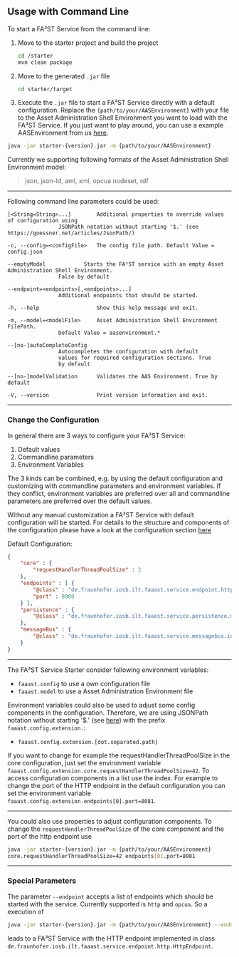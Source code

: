 ## Usage with Command Line

To start a FA³ST Service from the command line:
1.  Move to the starter project and build the project
    ```sh
    cd /starter
    mvn clean package
    ```

2.  Move to the generated `.jar` file
    ```sh
    cd starter/target
    ```

3.  Execute the `.jar` file to start a FA³ST Service directly with a default configuration. Replace the `{path/to/your/AASEnvironment}` with your file to the Asset Administration Shell Environment you want to load with the FA³ST Service. If you just want to play around, you can use a example AASEnvironment from us [here](starter/src/test/resources/AASFull.json).
  ```sh
  java -jar starter-{version}.jar -m {path/to/your/AASEnvironment}
  ```

Currently we supporting following formats of the Asset Administration Shell Environment model:
>json, json-ld, aml, xml, opcua nodeset, rdf

<hr>
<p>

Following command line parameters could be used:
```
[<String=String>...]   		Additional properties to override values of configuration using
				JSONPath notation without starting '$.' (see https://goessner.net/articles/JsonPath/)

-c, --config=<configFile>  	The config file path. Default Value = config.json

--emptyModel 			Starts the FA³ST service with an empty Asset Administration Shell Environment.
				False by default

--endpoint=<endpoints>[,<endpoints>...]
				Additional endpoints that should be started.

-h, --help                 	Show this help message and exit.

-m, --model=<modelFile>    	Asset Administration Shell Environment FilePath.
				Default Value = aasenvironment.*

--[no-]autoCompleteConfig
				Autocompletes the configuration with default
				values for required configuration sections. True
				by default

--[no-]modelValidation 		Validates the AAS Environment. True by default

-V, --version              	Print version information and exit.
```
<hr>
<p>

### Change the Configuration
<p>

In general there are 3 ways to configure your FA³ST Service:
1.  Default values
2.  Commandline parameters
3.  Environment Variables

The 3 kinds can be combined, e.g. by using the default configuration and customizing with commandline parameters and environment variables. If they conflict, environment variables are preferred over all and commandline parameters are preferred over the default values.

Without any manual customization a FA³ST Service with default configuration will be started. For details to the structure and components of the configuration please have a look at the configuration section [here]()

Default Configuration:
```json
{
	"core" : {
		"requestHandlerThreadPoolSize" : 2
	},
	"endpoints" : [ {
		"@class" : "de.fraunhofer.iosb.ilt.faaast.service.endpoint.http.HttpEndpoint",
		"port" : 8080
	} ],
	"persistence" : {
		"@class" : "de.fraunhofer.iosb.ilt.faaast.service.persistence.memory.PersistenceInMemory"
	},
	"messageBus" : {
		"@class" : "de.fraunhofer.iosb.ilt.faaast.service.messagebus.internal.MessageBusInternal"
	}
}
```
<hr>
<p>

The FA³ST Service Starter consider following environment variables:
-   `faaast.config` to use a own configuration file
-   `faaast.model` to use a Asset Administration Environment file

Environment variables could also be used to adjust some config components in the configuration. Therefore, we are using JSONPath notation without starting '$.' (see [here](https://goessner.net/articles/JsonPath/)) with the prefix `faaast.config.extension.`:
-   `faaast.config.extension.[dot.separated.path]`

If you want to change for example the requestHandlerThreadPoolSize in the core configuration, just set the environment variable `faaast.config.extension.core.requestHandlerThreadPoolSize=42`. To access configuration components in a list use the index. For example to change the port of the HTTP endpoint in the default configuration you can set the environment variable `faaast.config.extension.endpoints[0].port=8081`.

<hr>
<p>

You could also use properties to adjust configuration components. To change the `requestHandlerThreadPoolSize` of the core component and the port of the http endpoint use
```sh
java -jar starter-{version}.jar -m {path/to/your/AASEnvironment}
core.requestHandlerThreadPoolSize=42 endpoints[0].port=8081
```
<hr>
<p>

### Special Parameters

The parameter `--endpoint` accepts a list of endpoints which should be started with the service. Currently supported is `http` and `opcua`. So a execution of
```sh
java -jar starter-{version}.jar -m {path/to/your/AASEnvironment} --endoint http
```
leads to a FA³ST Service with the HTTP endpoint implemented in class `de.fraunhofer.iosb.ilt.faaast.service.endpoint.http.HttpEndpoint`.
